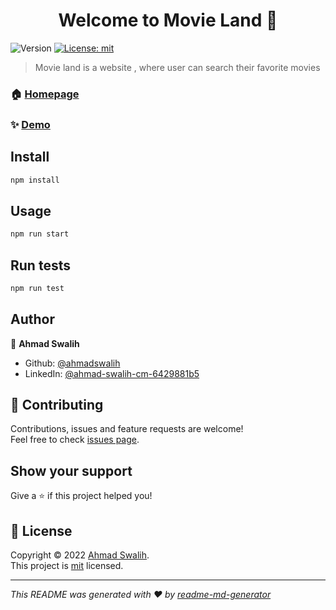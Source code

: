 <h1 align="center">Welcome to Movie Land 👋</h1>
<p>
  <img alt="Version" src="https://img.shields.io/badge/version-0.1.0-blue.svg?cacheSeconds=2592000" />
  <a href="/license" target="_blank">
    <img alt="License: mit" src="https://img.shields.io/badge/License-mit-yellow.svg" />
  </a>
</p>

> Movie land is a website , where user can search their favorite movies 

### 🏠 [Homepage](src/App.js)

### ✨ [Demo](https://movie-application-swa.netlify.app/)

## Install

```sh
npm install
```

## Usage

```sh
npm run start
```

## Run tests

```sh
npm run test
```

## Author

👤 **Ahmad Swalih**

* Github: [@ahmadswalih](https://github.com/ahmadswalih)
* LinkedIn: [@ahmad-swalih-cm-6429881b5](https://linkedin.com/in/ahmad-swalih-cm-6429881b5)

## 🤝 Contributing

Contributions, issues and feature requests are welcome!<br />Feel free to check [issues page](/issues). 

## Show your support

Give a ⭐️ if this project helped you!

## 📝 License

Copyright © 2022 [Ahmad Swalih](https://github.com/ahmadswalih).<br />
This project is [mit](/license) licensed.

***
_This README was generated with ❤️ by [readme-md-generator](https://github.com/kefranabg/readme-md-generator)_